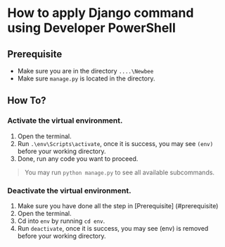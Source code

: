 #  How to apply Django command using Developer PowerShell

## <a name="prerequisite"></a>Prerequisite

- Make sure you are in the directory `....\Newbee`
- Make sure `manage.py` is located in the directory.

## How To?
### Activate the virtual environment.
1. Open the terminal.
2. Run `.\env\Scripts\activate`, once it is success, you may see `(env)` before your working directory.
3. Done, run any code you want to proceed.
> You may run `python manage.py` to see all available subcommands.
### Deactivate the virtual environment.
1. Make sure you have done all the step in [Prerequisite] (#prerequisite)
2. Open the terminal.
3. Cd into `env` by running `cd env`.
4. Run `deactivate`, once it is success, you may see (env) is removed before your working directory.

